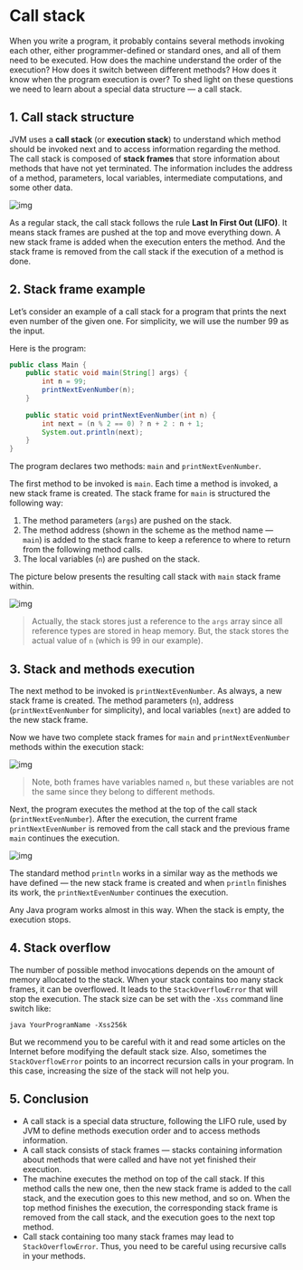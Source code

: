 # Call stack

When you write a program, it probably contains several methods invoking each other, either programmer-defined or standard ones, and all of them need to be executed. How does the machine understand the order of the execution? How does it switch between different methods? How does it know when the program execution is over? To shed light on these questions we need to learn about a special data structure — a call stack.

## 1. Call stack structure
JVM uses a **call stack** (or **execution stack**) to understand which method should be invoked next and to access information regarding the method. The call stack is composed of **stack frames** that store information about methods that have not yet terminated. The information includes the address of a method, parameters, local variables, intermediate computations, and some other data.

![img](https://ucarecdn.com/5608a7b4-93ab-4739-bd0a-0b81b1b98a28/)

As a regular stack, the call stack follows the rule **Last In First Out (LIFO)**. It means stack frames are pushed at the top and move everything down. A new stack frame is added when the execution enters the method. And the stack frame is removed from the call stack if the execution of a method is done.

## 2. Stack frame example

Let’s consider an example of a call stack for a program that prints the next even number of the given one. For simplicity, we will use the number 99 as the input.

Here is the program:
```java
public class Main {
    public static void main(String[] args) {
        int n = 99;
        printNextEvenNumber(n);
    }
    
    public static void printNextEvenNumber(int n) {
        int next = (n % 2 == 0) ? n + 2 : n + 1;
        System.out.println(next);
    }
}
```

The program declares two methods: `main` and `printNextEvenNumber`.

The first method to be invoked is `main`. Each time a method is invoked, a new stack frame is created. The stack frame for `main` is structured the following way:

1. The method parameters (`args`) are pushed on the stack.
2. The method address (shown in the scheme as the method name — `main`) is added to the stack frame to keep a reference to where to return from the following method calls.
3. The local variables (`n`) are pushed on the stack.

The picture below presents the resulting call stack with `main` stack frame within.

![img](https://ucarecdn.com/a17be933-1a71-4c2c-87b9-76d716b5eab4/)

> Actually, the stack stores just a reference to the `args` array since all reference types are stored in heap memory. But, the stack stores the actual value of `n` (which is 99 in our example).

## 3. Stack and methods execution

The next method to be invoked is `printNextEvenNumber`. As always, a new stack frame is created. The method parameters (`n`), address (`printNextEvenNumber` for simplicity), and local variables (`next`) are added to the new stack frame.

Now we have two complete stack frames for `main` and `printNextEvenNumber` methods within the execution stack:

![img](https://ucarecdn.com/8fe8e9fb-cb3e-4405-86ba-d11f6e74428b/)

> Note, both frames have variables named `n`, but these variables are not the same since they belong to different methods.

Next, the program executes the method at the top of the call stack (`printNextEvenNumber`). After the execution, the current frame `printNextEvenNumber` is removed from the call stack and the previous frame `main` continues the execution.

![img](https://ucarecdn.com/241ddb1f-ac37-49b8-81cb-fe3db4641ff3/)

The standard method `println` works in a similar way as the methods we have defined — the new stack frame is created and when `println` finishes its work, the `printNextEvenNumber` continues the execution.

Any Java program works almost in this way. When the stack is empty, the execution stops.


## 4. Stack overflow
The number of possible method invocations depends on the amount of memory allocated to the stack. When your stack contains too many stack frames, it can be overflowed. It leads to the `StackOverflowError` that will stop the execution. The stack size can be set with the `-Xss` command line switch like:

    java YourProgramName -Xss256k

But we recommend you to be careful with it and read some articles on the Internet before modifying the default stack size. Also, sometimes the `StackOverflowError` points to an incorrect recursion calls in your program. In this case, increasing the size of the stack will not help you.

## 5. Conclusion

- A call stack is a special data structure, following the LIFO rule, used by JVM to define methods execution order and to access methods information.
- A call stack consists of stack frames — stacks containing information about methods that were called and have not yet finished their execution.
- The machine executes the method on top of the call stack. If this method calls the new one, then the new stack frame is added to the call stack, and the execution goes to this new method, and so on. When the top method finishes the execution, the corresponding stack frame is removed from the call stack, and the execution goes to the next top method.
- Call stack containing too many stack frames may lead to `StackOverflowError`. Thus, you need to be careful using recursive calls in your methods.



